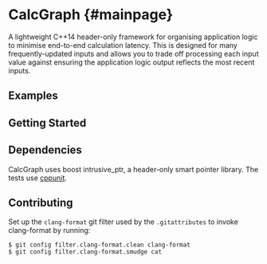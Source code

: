 # CalcGraph {#mainpage}

A lightweight C++14 header-only framework for organising application logic to minimise end-to-end calculation latency. This is designed for many frequently-updated inputs and allows you to trade off processing each input value against ensuring the application logic output reflects the most recent inputs.

## Examples

## Getting Started

## Dependencies

CalcGraph uses boost intrusive_ptr, a header-only smart pointer library. The tests use [cppunit](http://sourceforge.net/projects/cppunit).

## Contributing

Set up the `clang-format` git filter used by the `.gitattributes` to invoke clang-format by running:

```
$ git config filter.clang-format.clean clang-format
$ git config filter.clang-format.smudge cat
```
